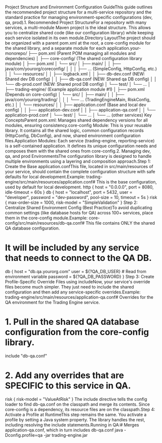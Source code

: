 Project Structure and Environment Configuration GuideThis guide outlines the recommended project structure for a multi-service repository and the standard practice for managing environment-specific configurations (dev, qa, prod).1. Recommended Project StructureFor a repository with many services, a multi-module Maven project is the ideal structure. This allows you to centralize shared code (like our configuration library) while keeping each service isolated in its own module.Directory LayoutThe project should be organized with a parent pom.xml at the root, a core-config module for the shared library, and a separate module for each application.your-monorepo/
├── pom.xml                   (Parent POM managing all modules and dependencies)
│
├── core-config/              (The shared configuration library module)
│   ├── pom.xml
│   └── src/
│       ├── main/
│       │   ├── java/com/yourorg/coreconfig/
│       │   │   ├── ... (SimpleConfig, HttpConfig, etc.)
│       │   └── resources/
│       │       ├── logback.xml
│       │       ├── db-dev.conf       (NEW: Shared dev DB config)
│       │       ├── db-qa.conf        (NEW: Shared qa DB config)
│       │       └── db-prod.conf      (NEW: Shared prod DB config)
│       └── test/
│           └── ...
│
├── trading-engine/           (Example application module #1)
│   ├── pom.xml               (Depends on core-config)
│   └── src/
│       ├── main/
│       │   ├── java/com/yourorg/trading/
│       │   │   └── ... (TradingEngineMain, RiskConfig, etc.)
│       │   └── resources/
│       │       ├── application.conf         (Base and local dev config)
│       │       ├── application-dev.conf
│       │       ├── application-qa.conf
│       │       └── application-prod.conf
│       └── test/
│           └── ...
│
└── ... (other services)
Key ConceptsParent pom.xml: Manages shared dependency versions for all modules, ensuring consistency.core-config Module: This is your reusable library. It contains all the shared logic, common configuration records (HttpConfig, DbConfig), and now, shared environment configuration files.Application Modules: Each service (trading-engine, reporting-service) is a self-contained application. It defines its unique configuration needs and composes them with the shared ones from core-config.2. Managing dev, qa, and prod EnvironmentsThe configuration library is designed to handle multiple environments using a layering and composition approach.Step 1: Create the Base application.confThis file, located in src/main/resources of your service, should contain the complete configuration structure with safe defaults for local development.Example: trading-engine/src/main/resources/application.conf# This is the base configuration, used by default for local development.
http {
host = "0.0.0.0", port = 8080, idle-timeout = 60s
}
db {
host = "localhost", port = 5432, user = "developer", password = "dev-password", pool-size = 10, timeout = 5s
}
risk {
max-order-size = 1000, risk-model = "SimpleValidation"
}
Step 2: Centralize Shared Environment Config (Best Practice)To avoid duplicating common settings (like database hosts for QA) across 100+ services, place them in the core-config module.Example: core-config/src/main/resources/db-qa.conf# This file contains ONLY the shared QA database configuration.
# It will be included by any service that needs to connect to the QA DB.
db {
host = "db.qa.yourorg.com"
user = ${?QA_DB_USER}       # Read from environment variable
password = ${?QA_DB_PASSWORD}
}
Step 3: Create Profile-Specific Override Files using includeNow, your service's override files become much simpler. They just need to include the shared configuration and then add any service-specific overrides.Example: trading-engine/src/main/resources/application-qa.conf# Overrides for the QA environment for the Trading Engine service.

# 1. Pull in the shared QA database configuration from the core-config library.
include "db-qa.conf"

# 2. Add any overrides that are SPECIFIC to this service in QA.
risk {
risk-model = "ValueAtRisk"
}
The include directive tells the config loader to find db-qa.conf on the classpath and merge its contents. Since core-config is a dependency, its resource files are on the classpath.Step 4: Activate a Profile at RuntimeThis step remains the same. You activate a profile by setting a Java system property. The library handles the rest, including resolving the include statements.Running in QA:# Merges application-qa.conf, which in turn includes db-qa.conf
java -Dconfig.profile=qa -jar trading-engine.jar
